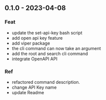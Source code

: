 <a name="0.1.0"></a>
## 0.1.0 - 2023-04-08

### Feat
- update the set-api-key bash script
- add open api key feature
- add viper package
- the cli command can now take an argument
- add the root and search cli command
- integrate OpenAPI API

### Ref
- refactored command description.
- change API Key name
- update Readme

